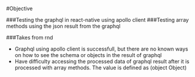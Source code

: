 #Objective

###Testing the graphql in react-native using apollo client
###Testing array methods using the json result from the graphql

###Takes from rnd

- Graphql using apollo client is successfull, but there are no known ways on how to see the schema or objects in the result of graphql
- Have difficulty accessing the processed data of graphql result after it is processed with array methods. The value is defined as (object Object)

